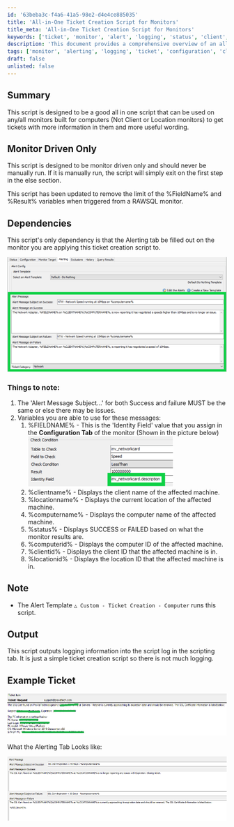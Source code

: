 ```yaml
---
id: '63beba3c-f4a6-41a5-98e2-d4e4ce885035'
title: 'All-in-One Ticket Creation Script for Monitors'
title_meta: 'All-in-One Ticket Creation Script for Monitors'
keywords: ['ticket', 'monitor', 'alert', 'logging', 'status', 'client', 'location', 'computer']
description: 'This document provides a comprehensive overview of an all-in-one script designed for monitors that generates detailed tickets with useful information. It is specifically tailored for use in a monitor-driven environment, ensuring efficient ticket creation without manual intervention. The script includes variables for enhanced alert messages and is dependent on the configuration of the monitor’s alerting tab.'
tags: ['monitor', 'alerting', 'logging', 'ticket', 'configuration', 'client', 'location', 'computer']
draft: false
unlisted: false
---
```

## Summary

This script is designed to be a good all in one script that can be used on any/all monitors built for computers (Not Client or Location monitors) to get tickets with more information in them and more useful wording.

## Monitor Driven Only

This script is designed to be monitor driven only and should never be manually run. If it is manually run, the script will simply exit on the first step in the else section.

This script has been updated to remove the limit of the %FieldName% and %Result% variables when triggered from a RAWSQL monitor.

## Dependencies

This script's only dependency is that the Alerting tab be filled out on the monitor you are applying this ticket creation script to.

![Alerting Tab](../../../static/img/Ticket-Creation---Computer/image_1.png)

### Things to note:
1. The 'Alert Message Subject...' for both Success and failure MUST be the same or else there may be issues.
2. Variables you are able to use for these messages:
   1. %FIELDNAME% - This is the 'Identity Field' value that you assign in the **Configuration Tab** of the monitor (Shown in the picture below)
      ![Identity Field](../../../static/img/Ticket-Creation---Computer/image_2.png)
   2. %clientname% - Displays the client name of the affected machine.
   3. %locationname% - Displays the current location of the affected machine.
   4. %computername% - Displays the computer name of the affected machine.
   5. %status% - Displays SUCCESS or FAILED based on what the monitor results are.
   6. %computerid% - Displays the computer ID of the affected machine.
   7. %clientid% - Displays the client ID that the affected machine is in.
   8. %locationid% - Displays the location ID that the affected machine is in.

## Note

- The Alert Template `△ Custom - Ticket Creation - Computer` runs this script.

## Output

This script outputs logging information into the script log in the scripting tab. It is just a simple ticket creation script so there is not much logging.

## Example Ticket

![Example Ticket](../../../static/img/Ticket-Creation---Computer/image_3.png)

What the Alerting Tab Looks like:

![Alerting Tab Example](../../../static/img/Ticket-Creation---Computer/image_4.png)






